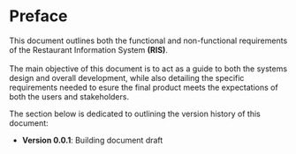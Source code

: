 # Preface 
This document outlines both the functional and non-functional requirements of the Restaurant Information System **(RIS)**.<br /><br />
The main objective of this document is to act as a guide to both the systems design and overall development, while also detailing the specific requirements needed to esure the final product meets the expectations of both the users and stakeholders.

The section below is dedicated to outlining the version history of this document:
- __Version 0.0.1__: Building document draft
